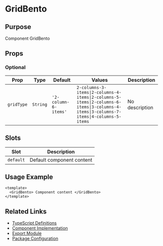 # GridBento

## Purpose

Component GridBento

## Props

### Optional

| Prop       | Type     | Default              | Values                                                                                                                                | Description    |
| ---------- | -------- | -------------------- | ------------------------------------------------------------------------------------------------------------------------------------- | -------------- |
| `gridType` | `String` | `'2-column-6-items'` | `2-columns-3-items\|2-columns-4-items\|2-columns-5-items\|2-columns-6-items\|3-columns-4-items\|3-columns-7-items\|4-columns-5-items` | No description |

## Slots

| Slot      | Description               |
| --------- | ------------------------- |
| `default` | Default component content |

## Usage Example

```vue
<template>
  <GridBento> Component content </GridBento>
</template>
```

## Related Links

- [TypeScript Definitions](./GridBento.d.ts)
- [Component Implementation](./GridBento.vue)
- [Export Module](./gridbento.js)
- [Package Configuration](./package.json)
